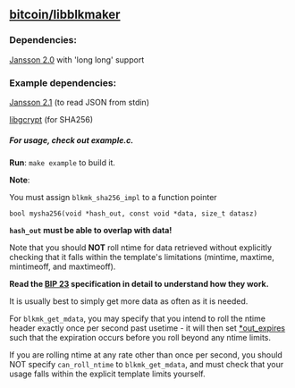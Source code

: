 ## [bitcoin/libblkmaker](https://github.com/bitcoin/libblkmaker)

### Dependencies:

[Jansson 2.0](https://github.com/akheron/jansson/tree/v2.0) with 'long long' support

### Example dependencies:

[Jansson 2.1](https://github.com/akheron/jansson/tree/v2.1) (to read JSON from stdin)

[libgcrypt](https://github.com/gpg/libgcrypt) (for SHA256)

##### For usage, check out example.c.

**Run**: `make example` to build it.

**Note**:

You must assign `blkmk_sha256_impl` to a function pointer

```
bool mysha256(void *hash_out, const void *data, size_t datasz)
```

**`hash_out` must be able to overlap with data!**

Note that you should **NOT** roll ntime for data retrieved without explicitly
checking that it falls within the template's limitations (mintime, maxtime,
mintimeoff, and maxtimeoff).

**Read the [BIP 23](https://github.com/bitcoin/bips/blob/master/bip-0023.mediawiki) specification in detail to
understand how they work.**

It is usually best to simply get more data as often
as it is needed.

For `blkmk_get_mdata`, you may specify that you intend to roll
the ntime header exactly once per second past usetime - it will then set
[*out_expires](blkmaker.c) such that the expiration occurs before you roll beyond any ntime
limits.

If you are rolling ntime at any rate other than once per second, you should NOT specify `can_roll_ntime` to `blkmk_get_mdata`, and must check that your
usage falls within the explicit template limits yourself.
